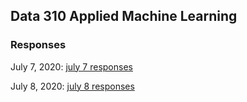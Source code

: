 ## Data 310 Applied Machine Learning

### Responses

July 7, 2020: [july 7 responses](https://jlam01.github.io/jlam01-machine-learning/july7)

July 8, 2020: [july 8 responses]()
